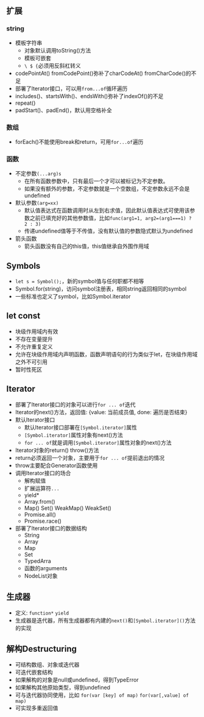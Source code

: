 ## 扩展
### string
- 模板字符串
	- 对象默认调用toString()方法
	- 模板可嵌套
	- `\ $ {`必须用反斜杠转义
- codePointAt() fromCodePoint()弥补了charCodeAt() fromCharCode()的不足
- 部署了Iterator接口，可以用`from...of`循环遍历
- includes()、startsWith()、endsWith()弥补了indexOf()的不足
- repeat()
- padStart()、padEnd()，默认用空格补全
### 数组
- forEach()不能使用break和return，可用`for...of`遍历
### 函数
- 不定参数`(...arg)s`
	- 在所有函数参数中，只有最后一个才可以被标记为不定参数。
	- 如果没有额外的参数，不定参数就是一个空数组，不定参数永远不会是undefined
- 默认参数`(arg=xx)`
	- 默认值表达式在函数调用时从左到右求值，因此默认值表达式可使用该参数之前已填充好的其他参数值，比如`func(arg1=1, arg2=(arg1===1) ?  2 : 3)`
	- 传递undefined值等于不传值，没有默认值的参数隐式默认为undefined
- 箭头函数
	- 箭头函数没有自己的this值，this值继承自外围作用域
	
## Symbols
- `let s = Symbol();`，新的symbol值与任何职都不相等
- Symbol.for(string)，访问symbol注册表，相同string返回相同的symbol
- 一些标准也定义了symbol，比如Symbol.iterator

## let const
- 块级作用域内有效
- 不存在变量提升
- 不允许重复定义
- 允许在块级作用域内声明函数，函数声明语句的行为类似于let，在块级作用域之外不可引用
- 暂时性死区

## Iterator
- 部署了Iterator接口的对象可以进行`for ... of`迭代
- Iterator的next()方法，返回值: {value: 当前成员值, done: 遍历是否结束}
- 默认Iterator接口
	- 默认Iterator接口部署在`[Symbol.iterator]`属性
	- `[Symbol.iterator]`属性对象有next()方法
	- `for ... of`就是调用`[Symbol.iterator]`属性对象的next()方法
- Iterator对象的return() throw()方法
- return必须返回一个对象，主要用于`for ... of`提前退出的情况
- throw主要配合Generator函数使用
- 调用Iterator接口的场合
	- 解构赋值
	- 扩展运算符`...`
	- yield*
	- Array.from()
	- Map() Set() WeakMap() WeakSet()
	- Promise.all()
	- Promise.race()
- 部署了Iterator接口的数据结构
	- String
	- Array
	- Map
	- Set
	- TypedArra
	- 函数的arguments
	- NodeList对象

## 生成器
- 定义: `function*` `yield`
- 生成器是迭代器，所有生成器都有内建的`next()`和`[Symbol.iterator]()`方法的实现

## 解构Destructuring
- 可结构数组、对象或迭代器
- 可迭代嵌套结构
- 如果解构的对象是null或undefined，得到TypeError
- 如果解构其他原始类型，得到undefined
- 可与迭代器协同使用，比如 `for(var [key] of map)` `for(var[,value] of map)`
- 可实现多重返回值
